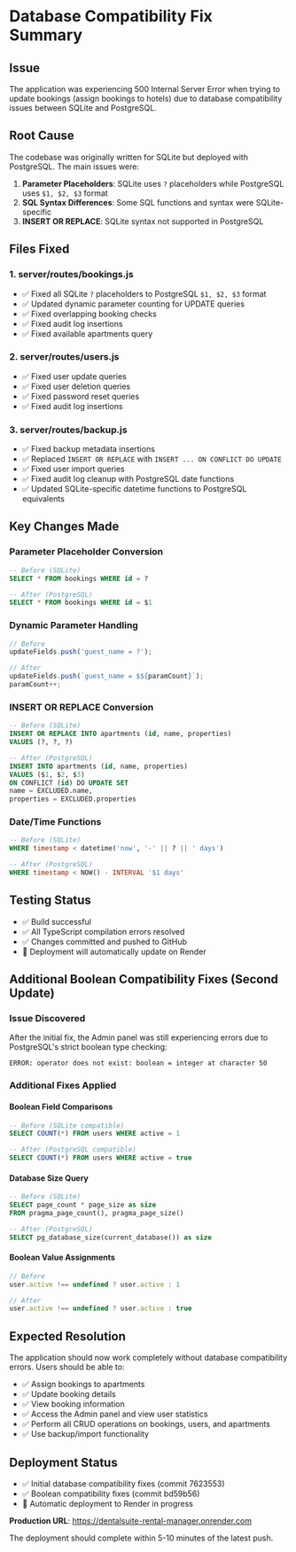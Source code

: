# Database Compatibility Fix Summary

## Issue
The application was experiencing 500 Internal Server Error when trying to update bookings (assign bookings to hotels) due to database compatibility issues between SQLite and PostgreSQL.

## Root Cause
The codebase was originally written for SQLite but deployed with PostgreSQL. The main issues were:

1. **Parameter Placeholders**: SQLite uses `?` placeholders while PostgreSQL uses `$1, $2, $3` format
2. **SQL Syntax Differences**: Some SQL functions and syntax were SQLite-specific
3. **INSERT OR REPLACE**: SQLite syntax not supported in PostgreSQL

## Files Fixed

### 1. server/routes/bookings.js
- ✅ Fixed all SQLite `?` placeholders to PostgreSQL `$1, $2, $3` format
- ✅ Updated dynamic parameter counting for UPDATE queries
- ✅ Fixed overlapping booking checks
- ✅ Fixed audit log insertions
- ✅ Fixed available apartments query

### 2. server/routes/users.js
- ✅ Fixed user update queries
- ✅ Fixed user deletion queries
- ✅ Fixed password reset queries
- ✅ Fixed audit log insertions

### 3. server/routes/backup.js
- ✅ Fixed backup metadata insertions
- ✅ Replaced `INSERT OR REPLACE` with `INSERT ... ON CONFLICT DO UPDATE`
- ✅ Fixed user import queries
- ✅ Fixed audit log cleanup with PostgreSQL date functions
- ✅ Updated SQLite-specific datetime functions to PostgreSQL equivalents

## Key Changes Made

### Parameter Placeholder Conversion
```sql
-- Before (SQLite)
SELECT * FROM bookings WHERE id = ?

-- After (PostgreSQL)
SELECT * FROM bookings WHERE id = $1
```

### Dynamic Parameter Handling
```javascript
// Before
updateFields.push('guest_name = ?');

// After
updateFields.push(`guest_name = $${paramCount}`);
paramCount++;
```

### INSERT OR REPLACE Conversion
```sql
-- Before (SQLite)
INSERT OR REPLACE INTO apartments (id, name, properties)
VALUES (?, ?, ?)

-- After (PostgreSQL)
INSERT INTO apartments (id, name, properties)
VALUES ($1, $2, $3)
ON CONFLICT (id) DO UPDATE SET
name = EXCLUDED.name,
properties = EXCLUDED.properties
```

### Date/Time Functions
```sql
-- Before (SQLite)
WHERE timestamp < datetime('now', '-' || ? || ' days')

-- After (PostgreSQL)
WHERE timestamp < NOW() - INTERVAL '$1 days'
```

## Testing Status
- ✅ Build successful
- ✅ All TypeScript compilation errors resolved
- ✅ Changes committed and pushed to GitHub
- 🔄 Deployment will automatically update on Render

## Additional Boolean Compatibility Fixes (Second Update)

### Issue Discovered
After the initial fix, the Admin panel was still experiencing errors due to PostgreSQL's strict boolean type checking:
```
ERROR: operator does not exist: boolean = integer at character 50
```

### Additional Fixes Applied

#### Boolean Field Comparisons
```sql
-- Before (SQLite compatible)
SELECT COUNT(*) FROM users WHERE active = 1

-- After (PostgreSQL compatible)  
SELECT COUNT(*) FROM users WHERE active = true
```

#### Database Size Query
```sql
-- Before (SQLite)
SELECT page_count * page_size as size 
FROM pragma_page_count(), pragma_page_size()

-- After (PostgreSQL)
SELECT pg_database_size(current_database()) as size
```

#### Boolean Value Assignments
```javascript
// Before
user.active !== undefined ? user.active : 1

// After
user.active !== undefined ? user.active : true
```

## Expected Resolution
The application should now work completely without database compatibility errors. Users should be able to:
- ✅ Assign bookings to apartments
- ✅ Update booking details
- ✅ View booking information
- ✅ Access the Admin panel and view user statistics
- ✅ Perform all CRUD operations on bookings, users, and apartments
- ✅ Use backup/import functionality

## Deployment Status
- ✅ Initial database compatibility fixes (commit 7623553)
- ✅ Boolean compatibility fixes (commit bd59b56)
- 🔄 Automatic deployment to Render in progress

**Production URL**: https://dentalsuite-rental-manager.onrender.com

The deployment should complete within 5-10 minutes of the latest push. 